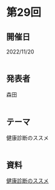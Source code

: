 # 第29回  
## 開催日  
2022/11/20  
<br>

## 発表者  
森田  
<br>

## テーマ  
健康診断のススメ  
<br>

## 資料  
[健康診断のススメ](https://tachibanahajime.github.io/group/no29/no29.pdf "第29回")  
<br>
